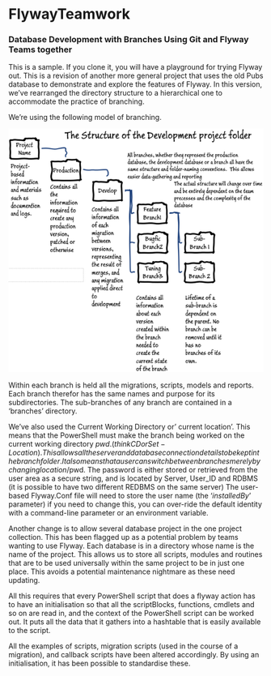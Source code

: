 # FlywayTeamwork
###  Database Development with Branches Using Git and Flyway Teams together 

This is a sample. If you clone it, you will have a playground for trying Flyway out. This is a revision of another more general project that uses the old Pubs database to demonstrate and explore the features of Flyway. In this version, we’ve rearranged the directory structure to a hierarchical one to accommodate the practice of branching.

We’re using the following model of branching. 

![image-20220114092555919](.\image-20220114092555919.png)

Within each branch is held all the migrations, scripts, models and reports. Each branch therefor has the same  names and purpose for its subdirectories. The sub-branches of any branch are contained in a ‘branches’ directory. 

We’ve also used the Current Working Directory or’ current location’. This means that the PowerShell must make the branch being worked on the current working directory $pwd. (think CD or Set-Location).  This allows all the server and database connection details to be kept in the branch folder.  It also means that a user can switch between branches merely by changing location/$pwd. The password is either stored or retrieved from the user area as a secure string, and is located by Server, User_ID and RDBMS (it is possible to have two different REDBMS on the same server)  The user-based Flyway.Conf file will need to store the user name (the ‘*installedBy*’  parameter) if you need to change this, you can over-ride the default identity with a command-line parameter or an environment variable. 

Another change is to allow several database project in the one project collection.  This has been flagged up as a potential problem by teams wanting to use Flyway.  Each database is in a directory whose name is the name of the project. This allows us to store all scripts, modules  and  routines that are to be used universally within the same project to be in just one place. This avoids a potential maintenance nightmare as these need updating.

All this requires that every PowerShell script that does a flyway action has to have an initialisation so that all the scriptBlocks, functions, cmdlets and so on are read in, and the context of the PowerShell script can be worked out. It puts all the data that it gathers into a hashtable that is easily available to the script.

All the examples of scripts, migration scripts (used in the course of a migration), and callback scripts have been altered accordingly. By using an initialisation, it has been possible to standardise these. 



